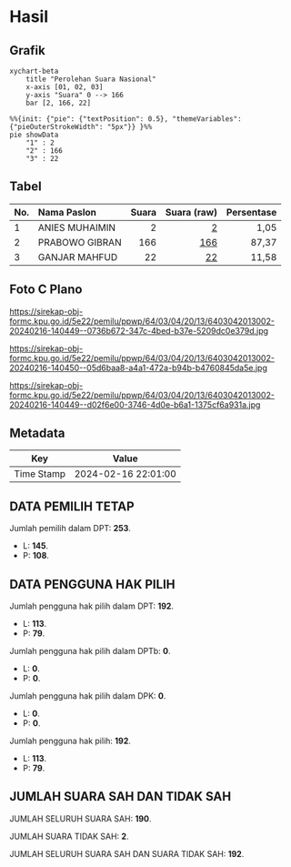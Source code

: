 # Hasil

## Grafik

```mermaid
xychart-beta
    title "Perolehan Suara Nasional"
    x-axis [01, 02, 03]
    y-axis "Suara" 0 --> 166
    bar [2, 166, 22]
```

```mermaid
%%{init: {"pie": {"textPosition": 0.5}, "themeVariables": {"pieOuterStrokeWidth": "5px"}} }%%
pie showData
    "1" : 2
    "2" : 166
    "3" : 22
```

## Tabel

| No. | Nama Paslon    | Suara | Suara (raw) | Persentase |
|:--- |:-------------- | -----:| -----------:| ----------:|
| 1   | ANIES MUHAIMIN | 2     | [2][p-1]    | 1,05       |
| 2   | PRABOWO GIBRAN | 166   | [166][p-2]  | 87,37      |
| 3   | GANJAR MAHFUD  | 22    | [22][p-3]   | 11,58      |


[p-1]: https://github.com/gigit-pemilu/pemilu-2024/blob/main/pilpres/hitung-suara/sub/64-kalimantan-timur/sub/03-berau/sub/04-segah/sub/2013-siduung-indah/sub/002-tps/sub/paslon-1.txt
[p-2]: https://github.com/gigit-pemilu/pemilu-2024/blob/main/pilpres/hitung-suara/sub/64-kalimantan-timur/sub/03-berau/sub/04-segah/sub/2013-siduung-indah/sub/002-tps/sub/paslon-2.txt
[p-3]: https://github.com/gigit-pemilu/pemilu-2024/blob/main/pilpres/hitung-suara/sub/64-kalimantan-timur/sub/03-berau/sub/04-segah/sub/2013-siduung-indah/sub/002-tps/sub/paslon-3.txt

## Foto C Plano

https://sirekap-obj-formc.kpu.go.id/5e22/pemilu/ppwp/64/03/04/20/13/6403042013002-20240216-140449--0736b672-347c-4bed-b37e-5209dc0e379d.jpg

https://sirekap-obj-formc.kpu.go.id/5e22/pemilu/ppwp/64/03/04/20/13/6403042013002-20240216-140450--05d6baa8-a4a1-472a-b94b-b4760845da5e.jpg

https://sirekap-obj-formc.kpu.go.id/5e22/pemilu/ppwp/64/03/04/20/13/6403042013002-20240216-140449--d02f6e00-3746-4d0e-b6a1-1375cf6a931a.jpg


## Metadata

| Key        | Value               |
| ---------- | ------------------- |
| Time Stamp | 2024-02-16 22:01:00 |


## DATA PEMILIH TETAP

Jumlah pemilih dalam DPT: **253**.
 * L: **145**.
 * P: **108**.

## DATA PENGGUNA HAK PILIH

Jumlah pengguna hak pilih dalam DPT: **192**.
 * L: **113**.
 * P: **79**.

Jumlah pengguna hak pilih dalam DPTb: **0**.
 * L: **0**.
 * P: **0**.

Jumlah pengguna hak pilih dalam DPK: **0**.
 * L: **0**.
 * P: **0**.

Jumlah pengguna hak pilih: **192**.
 * L: **113**.
 * P: **79**.

## JUMLAH SUARA SAH DAN TIDAK SAH

JUMLAH SELURUH SUARA SAH: **190**.

JUMLAH SUARA TIDAK SAH: **2**.

JUMLAH SELURUH SUARA SAH DAN SUARA TIDAK SAH: **192**.


